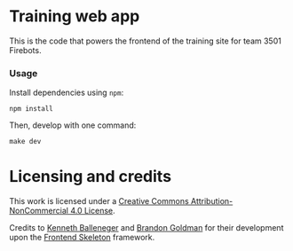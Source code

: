 # Training web app

This is the code that powers the frontend of the training site for team 3501 Firebots.

### Usage

Install dependencies using `npm`:

    npm install

Then, develop with one command:

    make dev

# Licensing and credits

This work is licensed under a [Creative Commons Attribution-NonCommercial 4.0 License](http://creativecommons.org/licenses/by-nc/4.0/).

Credits to [Kenneth Balleneger](https://github.com/kballenegger/) and [Brandon Goldman](https://github.com/bgoldman) for their development upon the [Frontend Skeleton](https://github.com/kballenegger/frontend-skeleton) framework.
